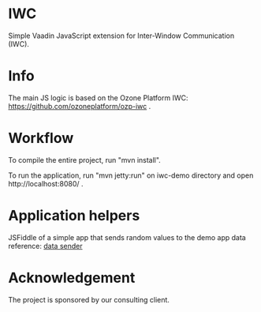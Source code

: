 IWC
===
Simple Vaadin JavaScript extension for Inter-Window Communication (IWC).

Info
====
The main JS logic is based on the Ozone Platform IWC: https://github.com/ozoneplatform/ozp-iwc .

Workflow
========
To compile the entire project, run "mvn install".

To run the application, run "mvn jetty:run" on iwc-demo directory and open http://localhost:8080/ .

Application helpers
===================
JSFiddle of a simple app that sends random values to the demo app data reference: [data sender](https://jsfiddle.net/goranvaadin/j0e05dn7)

Acknowledgement
===============
The project is sponsored by our consulting client.
